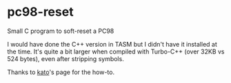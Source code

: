# pc98-reset
Small C program to soft-reset a PC98

I would have done the C++ version in TASM but I didn't have it installed at the time. It's quite a bit larger when compiled with Turbo-C++ (over 32KB vs 524 bytes), even after stripping symbols.

Thanks to [kato](https://people.freebsd.org/~kato/pc98-arch.html)'s page for the how-to.
